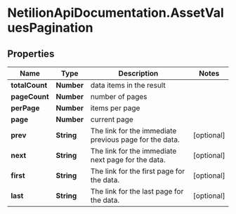 # NetilionApiDocumentation.AssetValuesPagination

## Properties
Name | Type | Description | Notes
------------ | ------------- | ------------- | -------------
**totalCount** | **Number** | data items in the result | 
**pageCount** | **Number** | number of pages | 
**perPage** | **Number** | items per page | 
**page** | **Number** | current page | 
**prev** | **String** | The link for the immediate previous page for the data. | [optional] 
**next** | **String** | The link for the immediate next page for the data. | [optional] 
**first** | **String** | The link for the first page for the data. | [optional] 
**last** | **String** | The link for the last page for the data. | [optional] 
